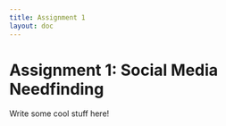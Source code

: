```yaml
---
title: Assignment 1
layout: doc
---
```


# Assignment 1: Social Media Needfinding

Write some cool stuff here!
